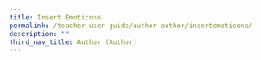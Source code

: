 ```yaml
---
title: Insert Emoticons
permalink: /teacher-user-guide/author-author/insertemoticons/
description: ""
third_nav_title: Author (Author)
---
```

